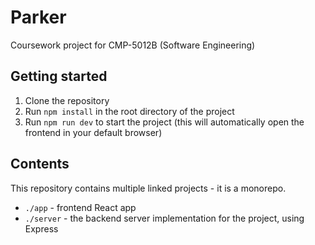 # Parker

Coursework project for CMP-5012B (Software Engineering)

## Getting started
1. Clone the repository
2. Run `npm install` in the root directory of the project
3. Run `npm run dev` to start the project (this will automatically open the frontend in your default browser)

## Contents
This repository contains multiple linked projects - it is a monorepo.
- `./app` - frontend React app
- `./server` - the backend server implementation for the project, using Express
